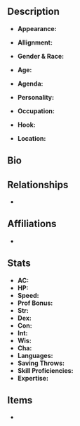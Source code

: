 ## Description
- **Appearance:** 

- **Allignment:** 

- **Gender & Race:** 

- **Age:** 

- **Agenda:** 

- **Personality:** 

- **Occupation:** 

- **Hook:** 

- **Location:** 

## Bio


## Relationships
- 

## Affiliations
- 

## Stats
- **AC:** 
- **HP:** 
- **Speed:** 
- **Prof Bonus:** 
- **Str:** 
- **Dex:** 
- **Con:** 
- **Int:** 
- **Wis:** 
- **Cha:** 
- **Languages:** 
- **Saving Throws:** 
- **Skill Proficiencies:** 
- **Expertise:** 


## Items
- 
